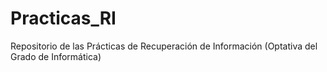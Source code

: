 # Practicas_RI
Repositorio de las Prácticas de Recuperación de Información (Optativa del Grado de Informática)
